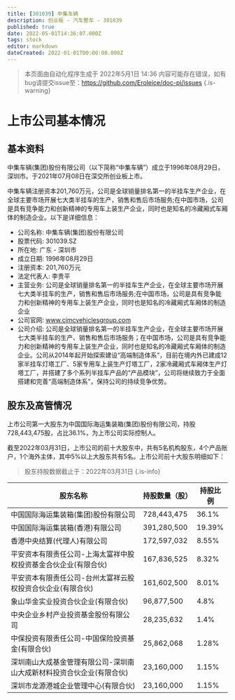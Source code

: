 ```yaml
---
title: [301039] 中集车辆
description: 创业板 - 汽车整车 - 301039
published: true
date: 2022-05-01T14:36:07.000Z
tags: stock
editor: markdown
dateCreated: 2022-01-01T00:00:00.000Z
---
```


> 本页面由自动化程序生成于 2022年5月1日 14:36
> 内容可能存在错误，如有bug请提交issue至：https://github.com/Eroleice/doc-pi/issues
{.is-warning}

# 上市公司基本情况

## 基本资料

中集车辆(集团)股份有限公司（以下简称“中集车辆”）成立于1996年08月29日，深圳市。于2021年07月08日在深交所创业板上市。

中集车辆注册资本201,760万元，公司是全球销量排名第一的半挂车生产企业，在全球主要市场开展七大类半挂车的生产，销售和售后市场服务;在中国市场，公司是具有竞争能力和创新精神的专用车上装生产企业，同时也是知名的冷藏厢式车厢体的制造企业。以下是详细信息：

- 公司名称: 中集车辆(集团)股份有限公司
- 股票代码: 301039.SZ
- 所在地: 广东 - 深圳市
- 成立日期: 1996年08月29日
- 注册资本: 201,760万元
- 法定代表人: 李贵平
- 主营业务: 公司是全球销量排名第一的半挂车生产企业，在全球主要市场开展七大类半挂车的生产，销售和售后市场服务;在中国市场，公司是具有竞争能力和创新精神的专用车上装生产企业，同时也是知名的冷藏厢式车厢体的制造企业
- 公司官网: www.cimcvehiclesgroup.com
- 公司介绍: 公司是全球销量排名第一的半挂车生产企业，在全球主要市场开展七大类半挂车的生产、销售和售后市场服务；在中国市场，公司是具有竞争能力和创新精神的专用车上装生产企业，同时也是知名的冷藏厢式车厢体的制造企业。公司从2014年起开始探索建设“高端制造体系”，目前在境内外已建成12家半挂车灯塔工厂、5家专用车上装生产灯塔工厂，2家冷藏厢式车厢体生产灯塔工厂，并搭建了多个系列半挂车产品的“产品模块”，公司将继续致力于全面搭建和完善“高端制造体系”，保持公司的持续竞争优势。


## 股东及高管情况

上市公司第一大股东为中国国际海运集装箱(集团)股份有限公司，持股728,443,475股，占比36.1%，为上市公司实际控制人。

截至2022年03月31日，上市公司的前十大股东中，共有5名机构股东，4个产品账户，1个海外主体，其中5%以上大股东共有5名。上市公司前十大股东明细如下：

> 股东持股数据截止于：2022年03月31日
{.is-info}

| 股东名称 | 持股数量（股） | 持股比例 |
| --- | --- | --- |
| 中国国际海运集装箱(集团)股份有限公司 | 728,443,475 | 36.1% |
| 中国国际海运集装箱(香港)有限公司 | 391,280,500 | 19.39% |
| 香港中央结算(代理人)有限公司 | 172,597,032 | 8.55% |
| 平安资本有限责任公司-上海太富祥中股权投资基金合伙企业(有限合伙) | 167,836,525 | 8.32% |
| 平安资本有限责任公司-台州太富祥云股权投资合伙企业(有限合伙) | 161,602,500 | 8.01% |
| 象山华金实业投资合伙企业(有限合伙) | 96,877,500 | 4.8% |
| 中央企业乡村产业投资基金股份有限公司 | 28,235,632 | 1.4% |
| 中保投资有限责任公司-中国保险投资基金(有限合伙) | 25,862,068 | 1.28% |
| 深圳南山大成基金管理有限公司-深圳南山大成新材料投资合伙企业(有限合伙) | 23,160,000 | 1.15% |
| 深圳市龙源港城企业管理中心(有限合伙) | 23,160,000 | 1.15% |




